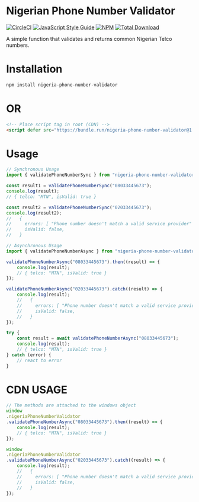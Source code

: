 # Nigerian Phone Number Validator

[![CircleCI](https://dl.circleci.com/status-badge/img/gh/shaolinmkz/nigeria-phone-number-validator/tree/master.svg?style=svg)](https://dl.circleci.com/status-badge/redirect/gh/shaolinmkz/nigeria-phone-number-validator/tree/master) [![JavaScript Style Guide](https://img.shields.io/badge/code_style-standard-brightgreen.svg)](https://standardjs.com) [![NPM](https://img.shields.io/npm/v/nigeria-phone-number-validator.svg)](https://www.npmjs.com/package/nigeria-phone-number-validator) [![Total Download](https://img.shields.io/npm/dt/nigeria-phone-number-validator.svg)](https://www.npmjs.com/package/nigeria-phone-number-validator)

A simple function that validates and returns common Nigerian Telco numbers.

# Installation

```sh
npm install nigeria-phone-number-validator
```

# OR

```html
<!-- Place script tag in root (CDN) -->
<script defer src="https://bundle.run/nigeria-phone-number-validator@1.0.0"></script>
```

# Usage

```js
// Synchronous Usage
import { validatePhoneNumberSync } from "nigeria-phone-number-validator";

const result1 = validatePhoneNumberSync("08033445673");
console.log(result);
// { telco: "MTN", isValid: true }

const result2 = validatePhoneNumberSync("02033445673");
console.log(result2);
//   {
//     errors: [ "Phone number doesn't match a valid service provider" ],
//     isValid: false,
//   }
```

```js
// Asynchronous Usage
import { validatePhoneNumberAsync } from "nigeria-phone-number-validator";

validatePhoneNumberAsync("08033445673").then((result) => {
	console.log(result);
	// { telco: "MTN", isValid: true }
});

validatePhoneNumberAsync("02033445673").catch((result) => {
	console.log(result);
	//   {
	//     errors: [ "Phone number doesn't match a valid service provider" ],
	//     isValid: false,
	//   }
});

try {
	const result = await validatePhoneNumberAsync("08033445673");
	console.log(result);
	// { telco: "MTN", isValid: true }
} catch (error) {
	// react to error
}
```

# CDN USAGE

```js
// The methods are attached to the windows object
window
.nigeriaPhoneNumberValidator
.validatePhoneNumberAsync("08033445673").then((result) => {
	console.log(result);
	// { telco: "MTN", isValid: true }
});

window
.nigeriaPhoneNumberValidator
.validatePhoneNumberAsync("02033445673").catch((result) => {
	console.log(result);
	//   {
	//     errors: [ "Phone number doesn't match a valid service provider" ],
	//     isValid: false,
	//   }
});
```
